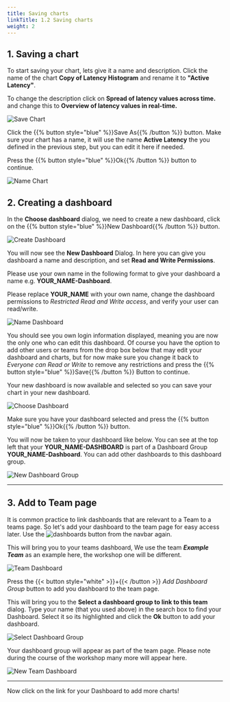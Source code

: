```yaml
---
title: Saving charts
linkTitle: 1.2 Saving charts
weight: 2
---
```


## 1. Saving a chart

To start saving your chart, lets give it a name and description. Click the name of the chart **Copy of Latency Histogram** and rename it to **"Active Latency"**.

To change the description click on **Spread of latency values across time.** and change this to **Overview of latency values in real-time.**

![Save Chart](../../images/save-chart.png)

Click the {{% button style="blue" %}}Save As{{% /button %}} button. Make sure your chart has a name, it will use the name **Active Latency** the you defined in the previous step, but you can edit it here if needed.

Press the {{% button style="blue" %}}Ok{{% /button %}}
 button to continue.

![Name Chart](../../images/name-chart.png)

## 2. Creating a dashboard

In the **Choose dashboard** dialog, we need to create a new dashboard, click on the {{% button style="blue" %}}New Dashboard{{% /button %}}
 button.

![Create Dashboard](../../images/create-dashboard.png)

You will now see the **New Dashboard** Dialog. In here you can give you dashboard a name and description, and set **Read and Write Permissions**.

Please use your own name in the following format to give your dashboard a name e.g. **YOUR_NAME-Dashboard**.

Please replace **YOUR_NAME** with your own name, change the dashboard permissions to *Restricted Read and Write access*, and verify your user can read/write.

![Name Dashboard](../../images/name-dashboard.png)

You should see you own login information displayed, meaning you are now the only one who can edit this dashboard. Of course you have the option to add other users or teams from the drop box below that may edit your dashboard and charts, but for now make sure you change it back to *Everyone can Read or Write* to remove any restrictions and press the {{% button style="blue" %}}Save{{% /button %}}
 Button to continue.

Your new dashboard is now available and selected so you can save your chart in your new dashboard.

![Choose Dashboard](../../images/choose-dashboard.png)

Make sure you have your dashboard selected and press the {{% button style="blue" %}}Ok{{% /button %}} button.

You will now be taken to your dashboard like below. You can see at the top left that your **YOUR_NAME-DASHBOARD** is part of a Dashboard Group **YOUR_NAME-Dashboard**. You can add other dashboards to this dashboard group.

![New Dashboard Group](../../images/new-dashboard-group.png)

---

## 3. Add to Team page

It is common practice to link dashboards that are relevant to a Team to a teams page. So let's add your dashboard to the team page for easy access later. Use the ![dashboards button](../../images/dashboards.png?classes=inline&height=25px) from the navbar again.

This will bring you to your teams dashboard, We use the team ***Example Team*** as an example here, the workshop one will be different.

![Team Dashboard](../../images/team-dashboard.png)

Press the {{< button style="white" >}}+{{< /button >}} *Add Dashboard Group* button to add you dashboard to the team page.

This will bring you to the **Select a dashboard group to link to this team** dialog.
Type your name (that you used above) in the search box to find your Dashboard. Select it so its highlighted and click the **Ok** button to add your dashboard.

![Select Dashboard Group](../../images/select-dashboard-group.png)

Your dashboard group will appear as part of the team page. Please note during the course of the workshop many more will appear here.

![New Team Dashboard](../../images/new-team-dashboard.png)

---

Now click on the link for your Dashboard to add more charts!
